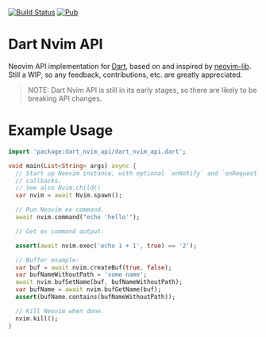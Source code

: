 [![Build Status](https://travis-ci.org/smolck/dart-nvim-api.svg?branch=master)](https://travis-ci.org/smolck/dart-nvim-api)
[![Pub](https://img.shields.io/pub/v/dart_nvim_api.svg)](https://pub.dartlang.org/packages/dart_nvim_api)
# Dart Nvim API

Neovim API implementation for [Dart](dart.dev), based on and inspired by [neovim-lib](https://github.com/daa84/neovim-lib).
Still a WIP, so any feedback, contributions, etc. are greatly appreciated.

> NOTE: Dart Nvim API is still in its early stages, so there are likely to be breaking API changes.

# Example Usage
```dart
import 'package:dart_nvim_api/dart_nvim_api.dart';

void main(List<String> args) async {
  // Start up Neovim instance, with optional `onNotify` and `onRequest`
  // callbacks.
  // See also Nvim.child()
  var nvim = await Nvim.spawn();

  // Run Neovim ex command.
  await nvim.command("echo 'hello'");

  // Get ex command output.

  assert(await nvim.exec('echo 1 + 1', true) == '2');

  // Buffer example:
  var buf = await nvim.createBuf(true, false);
  var bufNameWithoutPath = 'some name';
  await nvim.bufSetName(buf, bufNameWithoutPath);
  var bufName = await nvim.bufGetName(buf);
  assert(bufName.contains(bufNameWithoutPath));

  // Kill Neovim when done.
  nvim.kill();
}
```
